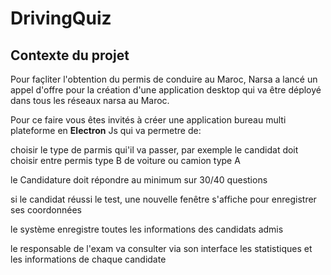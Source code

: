 # DrivingQuiz

<h2>Contexte du projet</h2>
Pour façliter l'obtention du permis de conduire au Maroc, Narsa a lancé un appel d'offre pour la création d'une application desktop qui va être déployé dans tous les réseaux narsa au Maroc.

Pour ce faire vous êtes invités à créer une application bureau multi plateforme en <b>Electron</b> Js qui va permetre de:

choisir le type de parmis qui'il va passer, par exemple le candidat doit choisir entre permis type B de voiture ou camion type A

le Candidature doit répondre au minimum sur 30/40 questions

si le candidat réussi le test, une nouvelle fenêtre s'affiche pour enregistrer ses coordonnées

le système enregistre toutes les informations des candidats admis

le responsable de l'exam va consulter via son interface les statistiques et les informations de chaque candidate
